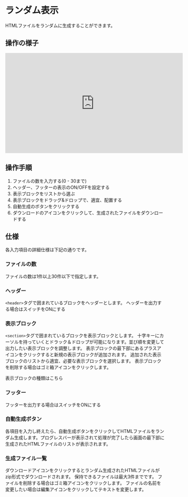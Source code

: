 # ランダム表示

HTMLファイルをランダムに生成することができます。

## 操作の様子
<iframe width="560" height="315" src="https://www.youtube.com/embed/UmaQF1v9My4" frameborder="0" allow="accelerometer; autoplay; encrypted-media; gyroscope; picture-in-picture" allowfullscreen></iframe>


## 操作手順
1. ファイルの数を入力する(0 - 30まで)
1. ヘッダー、フッターの表示のON/OFFを設定する
1. 表示ブロックをリストから選ぶ
1. 表示ブロックをドラッグ&ドロップで、適宜、配置する
1. 自動生成のボタンをクリックする
1. ダウンロードのアイコンをクリックして、生成されたファイルをダウンロードする

## 仕様
各入力項目の詳細仕様は下記の通りです。

### ファイルの数
ファイルの数は1件以上30件以下で指定します。

### ヘッダー
`<header>`タグで囲まれているブロックをヘッダーとします。
ヘッダーを出力する場合はスイッチをONにする

### 表示ブロック
`<section>`タグで囲まれているブロックを表示ブロックとします。
十字キーにカーソルを持っていくとドラック＆ドロップが可能になります。並び順を変更して出力したい表示ブロックを調整します。
表示ブロックの最下部にあるプラスアイコンをクリックすると新規の表示ブロックが追加されます。
追加された表示ブロックのリストから適宜、必要な表示ブロックを選択します。
表示ブロックを削除する場合はゴミ箱アイコンをクリックします。

表示ブロックの種類はこちら

### フッター
フッターを出力する場合はスイッチをONにする

### 自動生成ボタン
各項目を入力し終えたら、自動生成ボタンをクリックしてHTMLファイルをランダム生成します。プログレスバーが表示されて処理が完了したら画面の最下部に生成されたHTMLファイルのリストが表示されます。

### 生成ファイル一覧
ダウンロードアイコンをクリックするとランダム生成されたHTMLファイルがzip形式でダウンロードされます。
保持できるファイルは最大3件までです。
ファイルを削除する場合はゴミ箱アイコンをクリックします。
ファイルの名前を変更したい場合は編集アイコンをクリックしてテキストを変更します。
